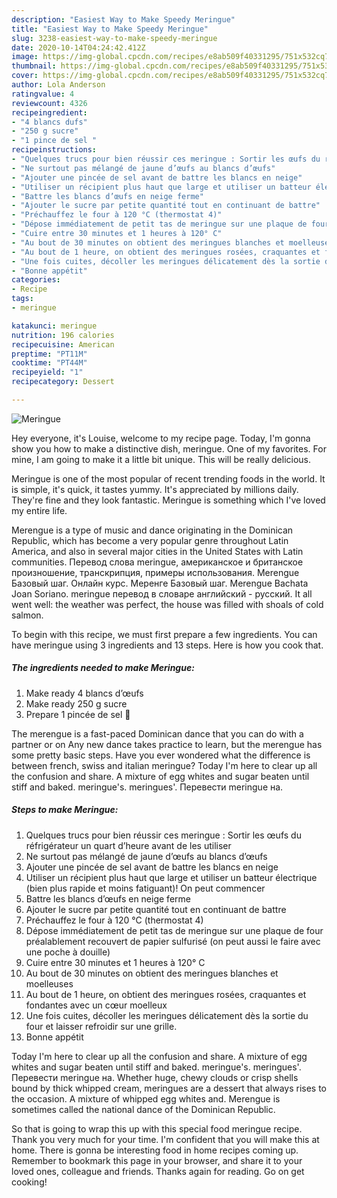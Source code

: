 ```yaml
---
description: "Easiest Way to Make Speedy Meringue"
title: "Easiest Way to Make Speedy Meringue"
slug: 3238-easiest-way-to-make-speedy-meringue
date: 2020-10-14T04:24:42.412Z
image: https://img-global.cpcdn.com/recipes/e8ab509f40331295/751x532cq70/meringue-photo-principale-de-la-recette.jpg
thumbnail: https://img-global.cpcdn.com/recipes/e8ab509f40331295/751x532cq70/meringue-photo-principale-de-la-recette.jpg
cover: https://img-global.cpcdn.com/recipes/e8ab509f40331295/751x532cq70/meringue-photo-principale-de-la-recette.jpg
author: Lola Anderson
ratingvalue: 4
reviewcount: 4326
recipeingredient:
- "4 blancs dufs"
- "250 g sucre"
- "1 pince de sel "
recipeinstructions:
- "Quelques trucs pour bien réussir ces meringue : Sortir les œufs du réfrigérateur un quart d’heure avant de les utiliser"
- "Ne surtout pas mélangé de jaune d’œufs au blancs d’œufs"
- "Ajouter une pincée de sel avant de battre les blancs en neige"
- "Utiliser un récipient plus haut que large et utiliser un batteur électrique (bien plus rapide et moins fatiguant)! On peut commencer"
- "Battre les blancs d’œufs en neige ferme"
- "Ajouter le sucre par petite quantité tout en continuant de battre"
- "Préchauffez le four à 120 °C (thermostat 4)"
- "Dépose immédiatement de petit tas de meringue sur une plaque de four préalablement recouvert de papier sulfurisé (on peut aussi le faire avec une poche à douille)"
- "Cuire entre 30 minutes et 1 heures à 120° C"
- "Au bout de 30 minutes on obtient des meringues blanches et moelleuses"
- "Au bout de 1 heure, on obtient des meringues rosées, craquantes et fondantes avec un cœur moelleux"
- "Une fois cuites, décoller les meringues délicatement dès la sortie du four et laisser refroidir sur une grille."
- "Bonne appétit"
categories:
- Recipe
tags:
- meringue

katakunci: meringue 
nutrition: 196 calories
recipecuisine: American
preptime: "PT11M"
cooktime: "PT44M"
recipeyield: "1"
recipecategory: Dessert

---
```



![Meringue](https://img-global.cpcdn.com/recipes/e8ab509f40331295/751x532cq70/meringue-photo-principale-de-la-recette.jpg)

Hey everyone, it's Louise, welcome to my recipe page. Today, I'm gonna show you how to make a distinctive dish, meringue. One of my favorites. For mine, I am going to make it a little bit unique. This will be really delicious.

Meringue is one of the most popular of recent trending foods in the world. It is simple, it's quick, it tastes yummy. It's appreciated by millions daily. They're fine and they look fantastic. Meringue is something which I've loved my entire life.

Merengue is a type of music and dance originating in the Dominican Republic, which has become a very popular genre throughout Latin America, and also in several major cities in the United States with Latin communities. Перевод слова meringue, американское и британское произношение, транскрипция, примеры использования. Merengue Базовый шаг. Онлайн курс. Меренге Базовый шаг. Merengue Bachata Joan Soriano. meringue перевод в словаре английский - русский. It all went well: the weather was perfect, the house was filled with shoals of cold salmon.


To begin with this recipe, we must first prepare a few ingredients. You can have meringue using 3 ingredients and 13 steps. Here is how you cook that.

<!--inarticleads1-->

##### The ingredients needed to make Meringue:

1. Make ready 4 blancs d’œufs
1. Make ready 250 g sucre
1. Prepare 1 pincée de sel 🧂


The merengue is a fast-paced Dominican dance that you can do with a partner or on Any new dance takes practice to learn, but the merengue has some pretty basic steps. Have you ever wondered what the difference is between french, swiss and italian meringue? Today I&#39;m here to clear up all the confusion and share. A mixture of egg whites and sugar beaten until stiff and baked. meringue&#39;s. meringues&#39;. Перевести meringue на. 

<!--inarticleads2-->

##### Steps to make Meringue:

1. Quelques trucs pour bien réussir ces meringue : Sortir les œufs du réfrigérateur un quart d’heure avant de les utiliser
1. Ne surtout pas mélangé de jaune d’œufs au blancs d’œufs
1. Ajouter une pincée de sel avant de battre les blancs en neige
1. Utiliser un récipient plus haut que large et utiliser un batteur électrique (bien plus rapide et moins fatiguant)! On peut commencer
1. Battre les blancs d’œufs en neige ferme
1. Ajouter le sucre par petite quantité tout en continuant de battre
1. Préchauffez le four à 120 °C (thermostat 4)
1. Dépose immédiatement de petit tas de meringue sur une plaque de four préalablement recouvert de papier sulfurisé (on peut aussi le faire avec une poche à douille)
1. Cuire entre 30 minutes et 1 heures à 120° C
1. Au bout de 30 minutes on obtient des meringues blanches et moelleuses
1. Au bout de 1 heure, on obtient des meringues rosées, craquantes et fondantes avec un cœur moelleux
1. Une fois cuites, décoller les meringues délicatement dès la sortie du four et laisser refroidir sur une grille.
1. Bonne appétit


Today I&#39;m here to clear up all the confusion and share. A mixture of egg whites and sugar beaten until stiff and baked. meringue&#39;s. meringues&#39;. Перевести meringue на. Whether huge, chewy clouds or crisp shells bound by thick whipped cream, meringues are a dessert that always rises to the occasion. A mixture of whipped egg whites and. Merengue is sometimes called the national dance of the Dominican Republic. 

So that is going to wrap this up with this special food meringue recipe. Thank you very much for your time. I'm confident that you will make this at home. There is gonna be interesting food in home recipes coming up. Remember to bookmark this page in your browser, and share it to your loved ones, colleague and friends. Thanks again for reading. Go on get cooking!
